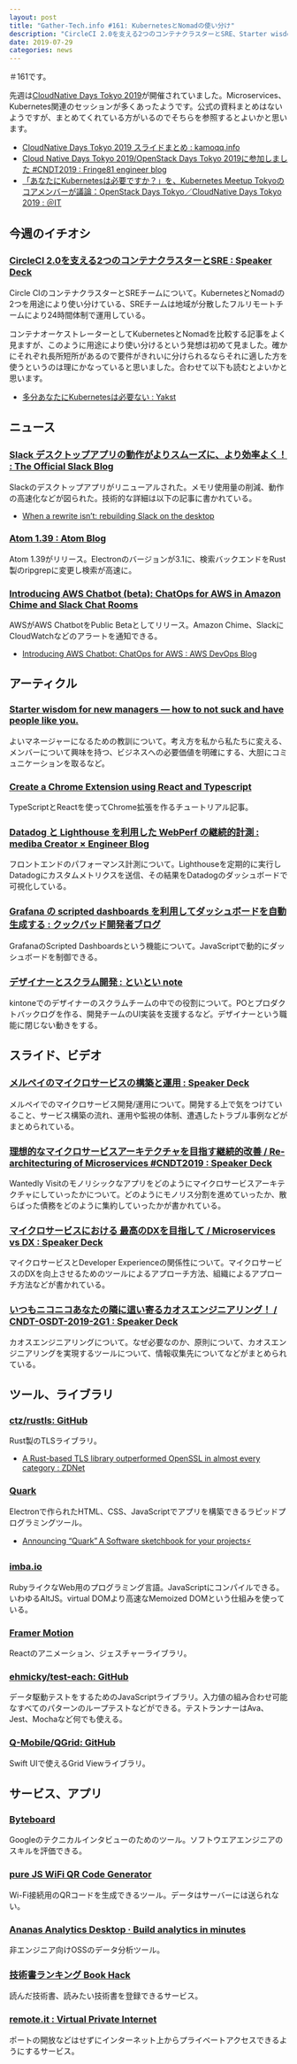 ```yaml
---
layout: post
title: "Gather-Tech.info #161: KubernetesとNomadの使い分け"
description: "CircleCI 2.0を支える2つのコンテナクラスターとSRE、Starter wisdom for new managers - how to not suck and have people like you など"
date: 2019-07-29
categories: news
---
```


＃161です。

先週は[CloudNative Days Tokyo 2019](https://cloudnativedays.jp/cndt2019/)が開催されていました。Microservices、Kubernetes関連のセッションが多くあったようです。公式の資料まとめはないようですが、まとめてくれている方がいるのでそちらを参照するとよいかと思います。

- [CloudNative Days Tokyo 2019 スライドまとめ : kamoqq.info](https://kamoqq.info/post/cloud-native-days-tokyo-2019-slide/)
- [Cloud Native Days Tokyo 2019/OpenStack Days Tokyo 2019に参加しました #CNDT2019 : Fringe81 engineer blog](https://fringeneer.hatenablog.com/entry/2019/07/24/165255)
- [「あなたにKubernetesは必要ですか？」を、Kubernetes Meetup Tokyoのコアメンバーが議論：OpenStack Days Tokyo／CloudNative Days Tokyo 2019 : ＠IT](https://www.atmarkit.co.jp/ait/articles/1907/23/news120.html)

## 今週のイチオシ

### [CircleCI 2.0を支える2つのコンテナクラスターとSRE : Speaker Deck](https://speakerdeck.com/kimh/circleci-2-dot-0wozhi-eru2tufalse-kontenakurasutatosre)

Circle CIのコンテナクラスターとSREチームについて。KubernetesとNomadの2つを用途により使い分けている、SREチームは地域が分散したフルリモートチームにより24時間体制で運用している。

コンテナオーケストレーターとしてKubernetesとNomadを比較する記事をよく見ますが、このように用途により使い分けるという発想は初めて見ました。確かにそれぞれ長所短所があるので要件がきれいに分けられるならそれに適した方を使うというのは理にかなっていると思いました。合わせて以下も読むとよいかと思います。

- [多分あなたにKubernetesは必要ない : Yakst](https://yakst.com/ja/posts/5455)

## ニュース

### [Slack デスクトップアプリの動作がよりスムーズに、より効率よく！ : The Official Slack Blog](https://slackhq.com/intl-ja-jp-introducing-a-more-efficient-slack-desktop-experience)

Slackのデスクトップアプリがリニューアルされた。メモリ使用量の削減、動作の高速化などが図られた。技術的な詳細は以下の記事に書かれている。

- [When a rewrite isn’t: rebuilding Slack on the desktop](https://slack.engineering/rebuilding-slack-on-the-desktop-308d6fe94ae4)

### [Atom 1.39 : Atom Blog](https://blog.atom.io/2019/07/23/atom-1-39.html)

Atom 1.39がリリース。Electronのバージョンが3.1に、検索バックエンドをRust製のripgrepに変更し検索が高速に。

### [Introducing AWS Chatbot (beta): ChatOps for AWS in Amazon Chime and Slack Chat Rooms](https://aws.amazon.com/jp/about-aws/whats-new/2019/07/introducing-aws-chatbot-chatops-for-aws/)

AWSがAWS ChatbotをPublic Betaとしてリリース。Amazon Chime、SlackにCloudWatchなどのアラートを通知できる。

- [Introducing AWS Chatbot: ChatOps for AWS : AWS DevOps Blog](https://aws.amazon.com/jp/blogs/devops/introducing-aws-chatbot-chatops-for-aws/)

## アーティクル

### [Starter wisdom for new managers — how to not suck and have people like you.](https://blog.usejournal.com/starter-wisdom-for-first-time-managers-how-to-not-suck-and-have-people-like-you-6a1ececab4d9)

よいマネージャーになるための教訓について。考え方を私から私たちに変える、メンバーについて興味を持つ、ビジネスへの必要価値を明確にする、大胆にコミュニケーションを取るなど。

### [Create a Chrome Extension using React and Typescript](https://medium.com/@th.guibert/create-a-chrome-extension-using-react-and-typescript-50e94e14320c)

TypeScriptとReactを使ってChrome拡張を作るチュートリアル記事。

### [Datadog と Lighthouse を利用した WebPerf の継続的計測 : mediba Creator × Engineer Blog](https://ceblog.mediba.jp/post/186341145447/webperf-measuring-with-lighthouse-and-datadog)

フロントエンドのパフォーマンス計測について。Lighthouseを定期的に実行しDatadogにカスタムメトリクスを送信、その結果をDatadogのダッシュボードで可視化している。

### [Grafana の scripted dashboards を利用してダッシュボードを自動生成する : クックパッド開発者ブログ](https://techlife.cookpad.com/entry/2019/07/24/113835)

GrafanaのScripted Dashboardsという機能について。JavaScriptで動的にダッシュボードを制御できる。


### [デザイナーとスクラム開発 : といとい note](https://note.mu/toitoitoi/n/n08b5d4bc2c63)

kintoneでのデザイナーのスクラムチームの中での役割について。POとプロダクトバックログを作る、開発チームのUI実装を支援するなど。デザイナーという職能に閉じない動きをする。

## スライド、ビデオ

### [メルペイのマイクロサービスの構築と運用 : Speaker Deck](https://speakerdeck.com/tjun/cloudnative-days-tokyo2019)

メルペイでのマイクロサービス開発/運用について。開発する上で気をつけていること、サービス構築の流れ、運用や監視の体制、遭遇したトラブル事例などがまとめられている。

### [理想的なマイクロサービスアーキテクチャを目指す継続的改善 / Re-architecturing of Microservices #CNDT2019 : Speaker Deck](https://speakerdeck.com/south37/re-architecturing-of-microservices-number-cndt2019)

Wantedly Visitのモノリシックなアプリをどのようにマイクロサービスアーキテクチャにしていったかについて。どのようにモノリス分割を進めていったか、散らばった債務をどのように集約していったかが書かれている。

### [マイクロサービスにおける 最高のDXを目指して / Microservices vs DX : Speaker Deck](https://speakerdeck.com/kenjiszk/microservices-vs-dx)

マイクロサービスとDeveloper Experienceの関係性について。マイクロサービスのDXを向上させるためのツールによるアプローチ方法、組織によるアプローチ方法などが書かれている。

### [いつもニコニコあなたの隣に這い寄るカオスエンジニアリング！ / CNDT-OSDT-2019-2G1 : Speaker Deck](https://speakerdeck.com/mahito/cndt-osdt-2019-2g1)

カオスエンジニアリングについて。なぜ必要なのか、原則について、カオスエンジニアリングを実現するツールについて、情報収集先についてなどがまとめられている。

## ツール、ライブラリ

### [ctz/rustls: GitHub](https://github.com/ctz/rustls)

Rust製のTLSライブラリ。

- [A Rust-based TLS library outperformed OpenSSL in almost every category : ZDNet](https://www.zdnet.com/article/a-rust-based-tls-library-outperformed-openssl-in-almost-every-category/)

### [Quark](https://quarkjs.io/)

Electronで作られたHTML、CSS、JavaScriptでアプリを構築できるラピッドプログラミングツール。

- [Announcing “Quark”  A Software sketchbook for your projects⚡](https://medium.com/hackernoon/announcing-quark-a-software-sketchbook-for-your-projects-2f53553415b)

### [imba.io](http://imba.io/)

RubyライクなWeb用のプログラミング言語。JavaScriptにコンパイルできる。いわゆるAltJS。virtual DOMより高速なMemoized DOMという仕組みを使っている。

### [Framer Motion](https://www.framer.com/motion/)	

Reactのアニメーション、ジェスチャーライブラリ。

### [ehmicky/test-each: GitHub](https://github.com/ehmicky/test-each)

データ駆動テストをするためのJavaScriptライブラリ。入力値の組み合わせ可能なすべてのパターンのループテストなどができる。テストランナーはAva、Jest、Mochaなど何でも使える。

### [Q-Mobile/QGrid: GitHub](https://github.com/Q-Mobile/QGrid)

Swift UIで使えるGrid Viewライブラリ。

## サービス、アプリ

### [Byteboard](https://byteboard.dev/)

Googleのテクニカルインタビューのためのツール。ソフトウエアエンジニアのスキルを評価できる。

### [pure JS WiFi QR Code Generator](https://qifi.org/)	

Wi-Fi接続用のQRコードを生成できるツール。データはサーバーには送られない。

### [Ananas Analytics Desktop · Build analytics in minutes](https://ananasanalytics.com/)

非エンジニア向けOSSのデータ分析ツール。

### [技術書ランキング Book Hack](https://bookhack.org/)

読んだ技術書、読みたい技術書を登録できるサービス。

### [remote.it : Virtual Private Internet](https://remote.it/)

ポートの開放などはせずにインターネット上からプライベートアクセスできるようにするサービス。
